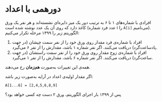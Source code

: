# دورهمی با اعداد


افرادی با شماره‌های ۱ تا ۶ به ترتیب دور یک میز دایره‌ای نشسته‌اند و هر نفر یک ورق کاغذ دارد که روی آن یک عدد نوشته شده است (عدد فرد شماره i را `A[i]` می‌نامیم). الگوریتم زیر را ۱۳۹۹ مرحله تکرار می‌کنیم:


1. افراد با شماره‌ی فرد مقدار روی ورق خود را از نفر سمت چپشان (در جهت پادساعت‌گرد) دریافت می‌کنند. اگر نفر شماره ۱ باشد، مقدارش را از نفر ۶ می‌گیرد.
2. افراد با شماره‌ی زوج مقدار روی ورق خود را از نفر سمت راستشان (در جهت ساعت‌گرد) دریافت می‌کنند. اگر نفر شماره ۶ باشد، مقدارش را از نفر ۱ می‌گیرد.

همه‌ی این تغییرات به‌صورت **هم‌زمان** رخ می‌دهند.

اگر مقدار اولیه‌ی اعداد در آرایه به‌صورت زیر باشد:

`A[1...6] = [2,4,5,6,8,9]`

پس از ۱۳۹۹ بار اجرای الگوریتم، ورق ۲ دست چه کسی خواهد بود؟

